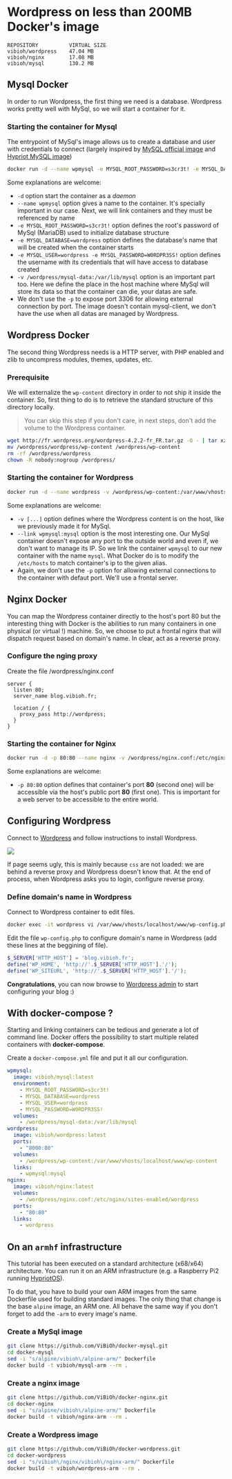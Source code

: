 # Wordpress on less than 200MB Docker's image

    REPOSITORY          VIRTUAL SIZE
    vibioh/wordpress    47.04 MB
    vibioh/nginx        17.08 MB
    vibioh/mysql        130.2 MB

## Mysql Docker

In order to run Wordpress, the first thing we need is a database. Wordpress works pretty well with MySql, so we will start a container for it.

### Starting the container for Mysql

The entrypoint of MySql's image allows us to create a database and user with credentials to connect (largely inspired by [MySQL official image](https://github.com/docker-library/mysql) and [Hypriot MySQL image](https://github.com/hypriot/rpi-mysql))

```bash
docker run -d --name wpmysql -e MYSQL_ROOT_PASSWORD=s3cr3t! -e MYSQL_DATABASE=wordpress -e MYSQL_USER=wordpress -e MYSQL_PASSWORD=W0RDPR3SS! -v /wordpress/mysql-data:/var/lib/mysql vibioh/mysql:latest
```

Some explanations are welcome:

* `-d` option start the container as a *daemon*
* `--name wpmysql` option gives a name to the container. It's specially important in our case. Next, we will link containers and they must be referenced by name
* `-e MYSQL_ROOT_PASSWORD=s3cr3t!` option defines the root's password of MySql (MariaDB) used to initialize database structure
* `-e MYSQL_DATABASE=wordpress` option defines the database's name that will be created when the container starts
* `-e MYSQL_USER=wordpress -e MYSQL_PASSWORD=W0RDPR3SS!` option defines the username with its credentials that will have access to database created
* `-v /wordpress/mysql-data:/var/lib/mysql` option is an important part too. Here we define the place in the host machine where MySql will store its data so that the container can die, your datas are safe.
* We don't use the `-p` to expose port 3306 for allowing external connection by port. The image doesn't contain mysql-client, we don't have the use when all datas are managed by Wordpress.

## Wordpress Docker

The second thing Wordpress needs is a HTTP server, with PHP enabled and zlib to uncompress modules, themes, updates, etc.

### Prerequisite

We will externalize the `wp-content` directory in order to not ship it inside the container. So, first thing to do is to retrieve the standard structure of this directory locally.

> You can skip this step if you don't care, in next steps, don't add the volume to the Wordpress container.

```bash
wget http://fr.wordpress.org/wordpress-4.2.2-fr_FR.tar.gz -O - | tar xz -C /wordpress/
mv /wordpress/wordpress/wp-content /wordpress/wp-content
rm -rf /wordpress/wordpress
chown -R nobody:nogroup /wordpress/
```

### Starting the container for Wordpress

```bash
docker run -d --name wordpress -v /wordpress/wp-content:/var/www/vhosts/localhost/www/wp-content --link wpmysql:mysql vibioh/wordpress:latest
```

Some explanations are welcome:

* `-v [...]` option defines where the Wordpress content is on the host, like we previously made it for MySql.
* `--link wpmysql:mysql` option is the most interesting one. Our MySql container doesn't expose any port to the outside world and even if, we don't want to manage its IP. So we link the container `wpmysql` to our new container with the name `mysql`. What Docker do is to modify the `/etc/hosts` to match container's ip to the given alias.
* Again, we don't use the `-p` option for allowing external connections to the container with defaut port. We'll use a frontal server.

## Nginx Docker

You can map the Wordpress container directly to the host's port 80 but the interesting thing with Docker is the abilities to run many containers in one physical (or virtual !) machine. So, we choose to put a frontal nginx that will dispatch request based on domain's name. In clear, act as a reverse proxy.

### Configure the nging proxy

Create the file /wordpress/nginx.conf

```
server {
  listen 80;
  server_name blog.vibioh.fr;

  location / {
    proxy_pass http://wordpress;
  }
}
```

### Starting the container for Nginx

```bash
docker run -d -p 80:80 --name nginx -v /wordpress/nginx.conf:/etc/nginx/sites-enabled/wordpress --link wordpress:wordpress vibioh/nginx:latest
```

Some explanations are welcome:

* `-p 80:80` option defines that container's port **80** (second one) will be accessible via the host's public port **80** (first one). This is important for a web server to be accessible to the entire world.

## Configuring Wordpress

Connect to [Wordpress](http://blog.vibioh.fr/) and follow instructions to install Wordpress.

![](./wp_configure.png)

If page seems ugly, this is mainly because `css` are not loaded: we are behind a reverse proxy and Wordpress doesn't know that. At the end of process, when Wordpress asks you to login, configure reverse proxy.

### Define domain's name in Wordpress

Connect to Wordpress container to edit files.

```bash
docker exec -it wordpress vi /var/www/vhosts/localhost/www/wp-config.php
```

Edit the file `wp-config.php` to configure domain's name in Wordpress (add these lines at the beggining of file).

```php
$_SERVER['HTTP_HOST'] = 'blog.vibioh.fr';
define('WP_HOME', 'http://'.$_SERVER['HTTP_HOST'].'/');
define('WP_SITEURL', 'http://'.$_SERVER['HTTP_HOST'].'/');
```

**Congratulations**, you can now browse to [Wordpress admin](http://blog.vibioh.fr/wp-admin/) to start configuring your blog :)

## With docker-compose ?

Starting and linking containers can be tedious and generate a lot of command line. Docker offers the possibility to start multiple related containers with **docker-compose**.

Create a `docker-compose.yml` file and put it all our configuration.

```yml
wpmysql:
  image: vibioh/mysql:latest
  environment:
    - MYSQL_ROOT_PASSWORD=s3cr3t!
    - MYSQL_DATABASE=wordpress
    - MYSQL_USER=wordpress
    - MYSQL_PASSWORD=W0RDPR3SS!
  volumes:
    - /wordpress/mysql-data:/var/lib/mysql
wordpress:
  image: vibioh/wordpress:latest
  ports:
    - "8000:80"
  volumes:
    - /wordpress/wp-content:/var/www/vhosts/localhost/www/wp-content
  links:
    - wpmysql:mysql
nginx:
  image: vibioh/nginx:latest
  volumes:
    - /wordpress/nginx.conf:/etc/nginx/sites-enabled/wordpress
  ports:
    - "80:80"
  links:
    - wordpress
```

## On an `armhf` infrastructure

This tutorial has been executed on a standard architecture (x68/x64) architecture. You can run it on an ARM infrastructure (e.g. a Raspberry Pi2 running [HypriotOS](http://blog.hypriot.com)).

To do that, you have to build your own ARM images from the same Dockerfile used for building standard images. The only thing that change is the base `alpine` image, an ARM one. All behave the same way if you don't forget to add the `-arm` to every image's name.

### Create a MySql image

```bash
git clone https://github.com/ViBiOh/docker-mysql.git
cd docker-mysql
sed -i "s/alpine/vibioh\/alpine-arm/" Dockerfile
docker build -t vibioh/mysql-arm --rm .
```

### Create a nginx image

```bash
git clone https://github.com/ViBiOh/docker-nginx.git
cd docker-nginx
sed -i "s/alpine/vibioh\/alpine-arm/" Dockerfile
docker build -t vibioh/nginx-arm --rm .
```

### Create a Wordpress image

```bash
git clone https://github.com/ViBiOh/docker-wordpress.git
cd docker-wordpress
sed -i "s/vibioh\/nginx/vibioh\/nginx-arm/" Dockerfile
docker build -t vibioh/wordpress-arm --rm .
```